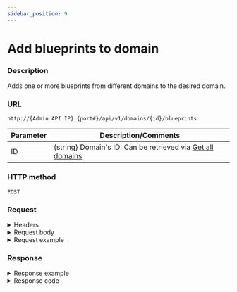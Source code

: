 ```yaml
---
sidebar_position: 9
---
```


# Add blueprints to domain

### Description

Adds one or more blueprints from different domains to the desired domain.

### URL 

`http://{Admin API IP}:{port#}/api/v1/domains/{id}/blueprints`

| Parameter | Description/Comments |
| --- | --- |
| ID | (string) Domain's ID. Can be retrieved via [Get all domains](./get-all-domains.md).|

### HTTP method

`POST`

### Request

<details>
<summary>Headers</summary>


Example header format:

`Authorization: Basic <authorization token returned from the login method>`

`Content-Type: application/json`

</details>

<details>
<summary>Request body</summary>

| Parameter | Description/Comments |
| --- | --- |
| Id | (string) Blueprint's id. |
| ValidateResourceAvailability | (string) Set to **true** to check that the blueprint's resources are available in the new domain. |
</details>

<details>
<summary>Request example</summary>
```javascript
{
  "Blueprints": [
    {
      "Id": "ca60106f-761b-4463-976f-8cc846bc10ff"
    },
    {
      "Id": "a68214a1-3c5d-4534-886d-a1d281e58f21"
    }    
  ],
  "ValidateResourceAvailability": true
}
```
</details>

### Response

<details>
<summary>Response example</summary>
```javascript
{
    "Errors": []
}
```
</details>

<details>
<summary>Response code</summary>

```javascript
200 OK
```
</details>